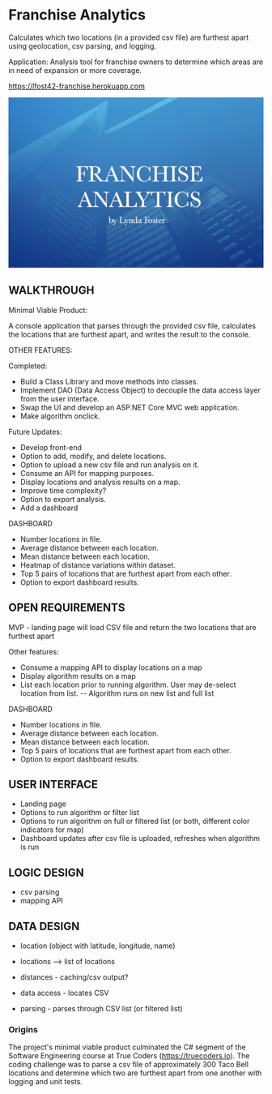 # Franchise Analytics

Calculates which two locations (in a provided csv file) are furthest apart using geolocation, csv parsing, and logging. 

Application: Analysis tool for franchise owners to determine which areas are in need of expansion or more coverage.

https://lfost42-franchise.herokuapp.com 

![My App](./app.png)

## WALKTHROUGH

Minimal Viable Product:

A console application that parses through the provided csv file, calculates the locations that are furthest apart, and writes the result to the console. 

OTHER FEATURES:

Completed: 

- Build a Class Library and move methods into classes.
- Implement DAO (Data Access Object) to decouple the data access layer from the user interface.
- Swap the UI and develop an ASP.NET Core MVC web application. 
- Make algorithm onclick.

Future Updates:

- Develop front-end
- Option to add, modify, and delete locations. 
- Option to upload a new csv file and run analysis on it. 
- Consume an API for mapping purposes. 
- Display locations and analysis results on a map. 
- Improve time complexity?
- Option to export analysis.
- Add a dashboard 

DASHBOARD

- Number locations in file.
- Average distance between each location.
- Mean distance between each location. 
- Heatmap of distance variations within dataset. 
- Top 5 pairs of locations that are furthest apart from each other. 
- Option to export dashboard results.

## OPEN REQUIREMENTS
MVP
	- landing page will load CSV file and return the two locations that are furthest apart

Other features:

- Consume a mapping API to display locations on a map
- Display algorithm results on a map
- List each location prior to running algorithm. User may de-select location from list.
	-- Algorithm runs on new list and full list

DASHBOARD

- Number locations in file.
- Average distance between each location.
- Mean distance between each location.
- Top 5 pairs of locations that are furthest apart from each other. 
- Option to export dashboard results. 

## USER INTERFACE
- Landing page
- Options to run algorithm or filter list
- Options to run algorithm on full or filtered list (or both, different color indicators for map)
- Dashboard updates after csv file is uploaded, refreshes when algorithm is run

## LOGIC DESIGN
- csv parsing
- mapping API

## DATA DESIGN
- location (object with latitude, longitude, name)
- locations --> list of locations
- distances - caching/csv output?

- data access - locates CSV
- parsing - parses through CSV list (or filtered list)

### Origins

The project's minimal viable product culminated the C# segment of the Software Engineering course at True Coders (https://truecoders.io). The coding challenge was to parse a csv file of approximately 300 Taco Bell locations and determine which two are furthest apart from one another with logging and unit tests. 